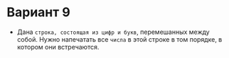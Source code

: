 # Вариант 9
+ Дана `строка, состоящая из цифр и букв`, перемешанных между собой. Нужно напечатать все `числа` в этой строке в том порядке, в котором они встречаются.
